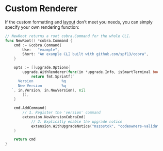 # Custom Renderer

If the custom formatting and [layout](./layout.md) don't meet you needs, you can simply specify your own rendering function:

```go linenums="1" hl_lines="19-22"
// NewRoot returns a root cobra.Command for the whole CLI.
func NewRoot() *cobra.Command {
	cmd := &cobra.Command{
		Use:   "example",
		Short: "An example CLI built with github.com/spf13/cobra",
	}

	opts := []upgrade.Options{
		upgrade.WithRenderer(func(in *upgrade.Info, isSmartTerminal bool) (string, error) {
			return fmt.Sprintf(`
      Version             %q
      New Version         %q
   `, in.Version, in.NewVersion), nil
		}),
	}

	cmd.AddCommand(
		// 1. Register the 'version' command
		extension.NewVersionCobraCmd(
			// 2. Explicitly enable the upgrade notice
			extension.WithUpgradeNotice("mszostok", "codeowners-validator", opts...)),
	)

	return cmd
}
```
